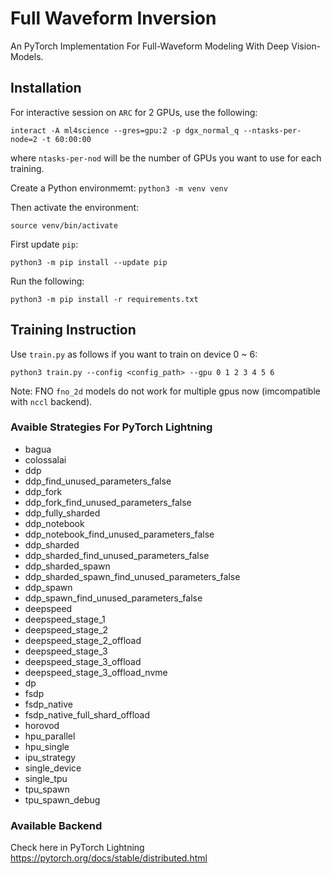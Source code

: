 
# Full Waveform Inversion
An PyTorch Implementation For Full-Waveform Modeling With Deep Vision-Models.

## Installation

For interactive session on `ARC` for 2 GPUs, use the following:
```
interact -A ml4science --gres=gpu:2 -p dgx_normal_q --ntasks-per-node=2 -t 60:00:00
```
where `ntasks-per-nod` will be the number of GPUs you want to use for each training.

Create a Python environmemt:
``` python3 -m venv venv ```

Then activate the environment:

```source venv/bin/activate```

First update `pip`:

```python3 -m pip install --update pip```

Run the following:

```python3 -m pip install -r requirements.txt```

## Training Instruction

Use `train.py` as follows if you want to train on device 0 ~ 6:
```
python3 train.py --config <config_path> --gpu 0 1 2 3 4 5 6
```

Note: FNO `fno_2d` models do not work for multiple gpus now (imcompatible with `nccl` backend).

### Avaible Strategies For PyTorch Lightning

- bagua
- colossalai
- ddp
- ddp_find_unused_parameters_false
- ddp_fork
- ddp_fork_find_unused_parameters_false
- ddp_fully_sharded
- ddp_notebook
- ddp_notebook_find_unused_parameters_false
- ddp_sharded
- ddp_sharded_find_unused_parameters_false
- ddp_sharded_spawn
- ddp_sharded_spawn_find_unused_parameters_false
- ddp_spawn
- ddp_spawn_find_unused_parameters_false
- deepspeed
- deepspeed_stage_1
- deepspeed_stage_2
- deepspeed_stage_2_offload
- deepspeed_stage_3
- deepspeed_stage_3_offload
- deepspeed_stage_3_offload_nvme
- dp
- fsdp
- fsdp_native
- fsdp_native_full_shard_offload
- horovod
- hpu_parallel
- hpu_single
- ipu_strategy
- single_device
- single_tpu
- tpu_spawn
- tpu_spawn_debug

### Available Backend
Check here in PyTorch Lightning
https://pytorch.org/docs/stable/distributed.html
